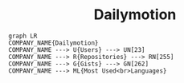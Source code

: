<h1 align="center">Dailymotion</h1>

```mermaid
graph LR
COMPANY_NAME{Dailymotion}
COMPANY_NAME ---> U{Users} ---> UN[23]
COMPANY_NAME ---> R{Repositories} ---> RN[255]
COMPANY_NAME ---> G{Gists} ---> GN[262]
COMPANY_NAME ---> ML{Most Used<br>Languages}
```
